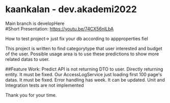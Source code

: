# kaankalan - dev.akademi2022

Main branch is developHere
<br>
#Short Presentation:  https://youtu.be/74CX56nlLbA


How to test project-> just fix your db according to appproperties fiel

This project is written to find categorytype that user interested and budget of the user.
Possible usage area is to use these predictions to show more related datas to user.

##Feature Work: 
Predict API is not returning DTO to user. Directly returning entity. It must be fixed.
Our AccessLogService just loading first 100 page's datas. It must be fixed.
Error handling has week. It can be updated.
Unit and Integration tests are not implemented

Thank you for your time. 